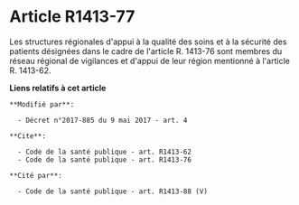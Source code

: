 # Article R1413-77

Les structures régionales d'appui à la qualité des soins et à la sécurité des patients désignées dans le cadre de l'article
R. 1413-76 sont membres du réseau régional de vigilances et d'appui de leur région mentionné à l'article R. 1413-62.

**Liens relatifs à cet article**

	**Modifié par**:

	  - Décret n°2017-885 du 9 mai 2017 - art. 4

	**Cite**:

	  - Code de la santé publique - art. R1413-62
	  - Code de la santé publique - art. R1413-76

	**Cité par**:

	  - Code de la santé publique - art. R1413-88 (V)
